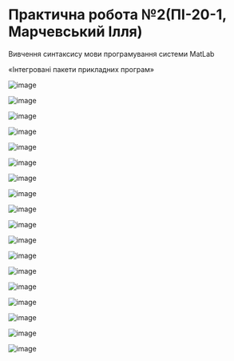 # Практична робота №2(ПІ-20-1, Марчевський Ілля)

Вивчення синтаксису мови програмування системи MatLab

«Інтегровані пакети прикладних програм»

![image](https://user-images.githubusercontent.com/113579489/210777935-7a0cb83c-1ac8-4613-92da-9feb6c071cfc.png)

![image](https://user-images.githubusercontent.com/113579489/210777978-c22e6e29-7b33-4545-ab4e-85d99292e118.png)



![image](https://user-images.githubusercontent.com/113579489/210778106-61ba9ab6-6e88-4450-8d69-9e9a97eb57e0.png)

![image](https://user-images.githubusercontent.com/113579489/210778244-599f0dd6-2b9e-4f3b-98cf-35dba8278e11.png)

![image](https://user-images.githubusercontent.com/113579489/210778330-03437c3d-0dc7-4ffe-8f2c-fa8f505cbc9f.png)

![image](https://user-images.githubusercontent.com/113579489/210778345-ed5d4118-d8c1-4a31-8b42-0248e735d01f.png)

![image](https://user-images.githubusercontent.com/113579489/210778354-14277f4d-ec82-4642-9cd9-4a15ced2baf5.png)

![image](https://user-images.githubusercontent.com/113579489/210778360-9ead08f5-87de-4ff1-b20e-992dbcbc1a88.png)

![image](https://user-images.githubusercontent.com/113579489/210778379-5cd68aca-38ed-424e-a22e-cf9509b9ff93.png)

![image](https://user-images.githubusercontent.com/113579489/210778387-6934db6d-4c46-4bec-b7ed-efe6f5e2fba5.png)

![image](https://user-images.githubusercontent.com/113579489/210778471-ab96739d-8f76-47a1-9a35-f436a86ff000.png)

![image](https://user-images.githubusercontent.com/113579489/210778478-5824f62a-d6f2-47f9-a3e3-aa33905bcd34.png)

![image](https://user-images.githubusercontent.com/113579489/210778490-e372e458-0781-4a66-b36c-12e0aed1c4e6.png)

![image](https://user-images.githubusercontent.com/113579489/210778498-63a43519-1fbf-413e-b0de-bf394286c1e4.png)

![image](https://user-images.githubusercontent.com/113579489/210778517-3fe75a2f-34a9-4399-b3b5-d1273dd07dc4.png)

![image](https://user-images.githubusercontent.com/113579489/210778533-076ce138-d102-4aa9-841c-7acb6b603add.png)

![image](https://user-images.githubusercontent.com/113579489/210778556-b21a1151-d6d9-40a3-9057-7c2c2f1224e4.png)

![image](https://user-images.githubusercontent.com/113579489/210778574-90d34658-0b4d-452c-8a52-877c77dd1ea5.png)

